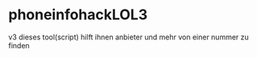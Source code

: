 # phoneinfohackLOL3
v3
dieses tool(script) hilft ihnen anbieter und mehr von einer nummer zu finden 
